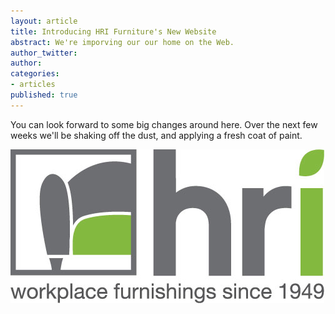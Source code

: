 ```yaml
---
layout: article
title: Introducing HRI Furniture's New Website
abstract: We're imporving our our home on the Web.
author_twitter: 
author: 
categories:
- articles
published: true
---
```


You can look forward to some big changes around here. Over the next few weeks we'll be shaking off the dust, and applying a fresh coat of paint.

![](images/logo.jpg)